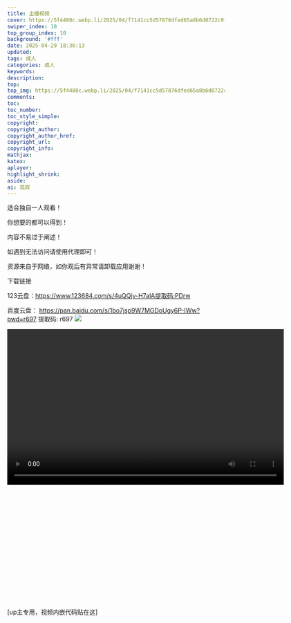```yaml
---
title: 主播视频
cover: https://5f4480c.webp.li/2025/04/f7141cc5d57876dfed65a8b6d0722c9f.png
swiper_index: 10
top_group_index: 10
background: '#fff'
date: 2025-04-29 18:36:13
updated:
tags: 成人
categories: 成人
keywords:
description:
top:
top_img: https://5f4480c.webp.li/2025/04/f7141cc5d57876dfed65a8b6d0722c9f.png
comments:
toc:
toc_number:
toc_style_simple:
copyright:
copyright_author:
copyright_author_href:
copyright_url:
copyright_info:
mathjax:
katex:
aplayer:
highlight_shrink:
aside:
ai: 孤寂
---
```

适合独自一人观看！

你想要的都可以得到！

内容不易过于阐述！

如遇到无法访问请使用代理即可！

资源来自于网络，如你观后有异常请卸载应用谢谢！

下载链接

123云盘：https://www.123684.com/s/4uQQjv-H7alA提取码:PDrw

百度云盘： https://pan.baidu.com/s/1bo7jsp9W7MGDoUgy6P-IWw?pwd=r697 提取码: r697
<img src="https://5f4480c.webp.li/2025/04/783b358e53ded4941f0d2a922ca5cbd4.jpg" >

<video width="640" height="360" controls>
  <source src="https://yaodao0521.zone.id/raw/ai%E8%A7%86%E9%A2%91%E6%8D%A2%E8%84%B8/yangzi.jpg17454099321_HD.mp4" type="video/mp4">
  <!-- 浏览器不支持时显示的备用内容 -->
  您的浏览器不支持 video 标签，请<a 链接丢失无法观看了>下载视频</a>观看。
</video>

<div class="video-container">
[up主专用，视频内嵌代码贴在这]
</div>

<style>
.video-container {
    position: relative;
    width: 100%;
    padding-top: 56.25%; /* 16:9 aspect ratio (height/width = 9/16 * 100%) */
}

.video-container iframe {
    position: absolute;
    top: 0;
    left: 0;
    width: 100%;
    height: 100%;
}
</style>
